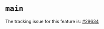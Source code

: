 # `main`

The tracking issue for this feature is: [#29634]

[#29634]: https://github.com/rust-lang/rust/issues/29634



